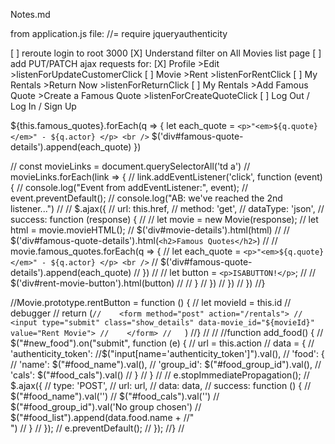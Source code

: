 Notes.md

from application.js file: //= require jqueryauthenticity


[ ] reroute login to root 3000
[X] Understand filter on All Movies list page
[ ] add PUT/PATCH ajax requests for:
  [X] Profile >Edit >listenForUpdateCustomerClick
  [ ] Movie >Rent >listenForRentClick
  [ ] My Rentals >Return Now >listenForReturnClick
  [ ] My Rentals >Add Famous Quote >Create a Famous Quote >listenForCreateQuoteClick
  [ ] Log Out / Log In / Sign Up



${this.famous_quotes}.forEach(q => {
  let each_quote = `<p>"<em>${q.quote}</em>" - ${q.actor} </p> <br />`
  $('div#famous-quote-details').append(each_quote)
  })



//  const movieLinks = document.querySelectorAll('td a')
//	movieLinks.forEach(link => {
//		link.addEventListener('click', function (event) {
//    console.log("Event from addEventListener:", event);
//    event.preventDefault();
//    console.log("AB: we've reached the 2nd listener...")
//
//    $.ajax({
//      url: this.href,
//      method: 'get',
//      dataType: 'json',
//      success: function (response) {
//
//        let movie = new Movie(response);
//        let html = movie.movieHTML();
//        $('div#movie-details').html(html)
//
//        $('div#famous-quote-details').html(`<h2>Famous Quotes</h2>`)
//
//        movie.famous_quotes.forEach(q => {
//          let each_quote = `<p>"<em>${q.quote}</em>" - ${q.actor} </p> <br />`
//          $('div#famous-quote-details').append(each_quote)
//          })
//
//        let button = `<p>ISABUTTON!</p>`;
//
//        $('div#rent-movie-button').html(button)
//
//        }
//      })
//    })
//  })
//}

//Movie.prototype.rentButton = function () {
//  let movieId = this.id
//  debugger
//  return (`
//    <form method="post" action="/rentals">
//      <input type="submit" class="show_details" data-movie_id="${movieId}" value="Rent Movie">
//    </form>
//    `)
//}
//
//
//function add_food() {
//    $("#new_food").on("submit", function (e) {
//        url = this.action
//        data = {
//            'authenticity_token': //$("input[name='authenticity_token']").val(),
//            'food': {
//                'name': $("#food_name").val(),
//                'group_id': $("#food_group_id").val(),
//                'cals': $("#food_cals").val()
//            }
//        }
//
//        e.stopImmediatePropagation();
//        $.ajax({
//            type: 'POST',
//            url: url,
//            data: data,
//            success: function () {
//                $("#food_name").val('')
//                $("#food_cals").val('')
//                $("#food_group_id").val('No group chosen')
//                $("#food_list").append(data.food.name + //"<br>")
//            }
//        });
//        e.preventDefault();
//    });
//}
//
